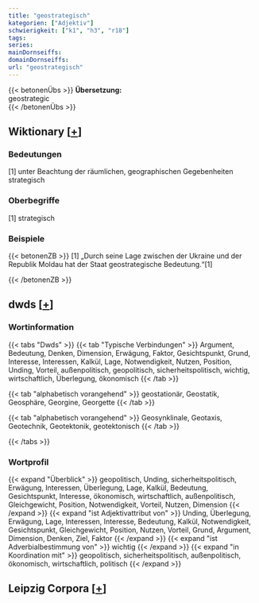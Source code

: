 ```yaml
---
title: "geostrategisch"
kategorien: ["Adjektiv"]
schwierigkeit: ["k1", "h3", "r18"]
tags:
series:
mainDornseiffs:
domainDornseiffs:
url: "geostrategisch"
---
```


{{< betonenÜbs >}}
**Übersetzung:**  
geostrategic  
{{< /betonenÜbs >}}

## Wiktionary [[+](https://de.wiktionary.org/wiki/geostrategisch)]

### Bedeutungen
[1] unter Beachtung der räumlichen, geographischen Gegebenheiten strategisch  

### Oberbegriffe
[1] strategisch  

### Beispiele
{{< betonenZB >}}
[1] „Durch seine Lage zwischen der Ukraine und der Republik Moldau hat der Staat geostrategische Bedeutung.“[1]  

{{< /betonenZB >}}


## dwds [[+](https://www.dwds.de/wb/geostrategisch)]

### Wortinformation
{{< tabs "Dwds" >}}
{{< tab "Typische Verbindungen" >}}
Argument, Bedeutung, Denken, Dimension, Erwägung, Faktor, Gesichtspunkt, Grund, Interesse, Interessen, Kalkül, Lage, Notwendigkeit, Nutzen, Position, Unding, Vorteil, außenpolitisch, geopolitisch, sicherheitspolitisch, wichtig, wirtschaftlich, Überlegung, ökonomisch
{{< /tab >}}

{{< tab "alphabetisch vorangehend" >}}
geostationär, Geostatik, Geosphäre, Georgine, Georgette
{{< /tab >}}

{{< tab "alphabetisch vorangehend" >}}
Geosynklinale, Geotaxis, Geotechnik, Geotektonik, geotektonisch
{{< /tab >}}

{{< /tabs >}}

### Wortprofil
{{< expand "Überblick" >}} geopolitisch, Unding, sicherheitspolitisch, Erwägung, Interessen, Überlegung, Lage, Kalkül, Bedeutung, Gesichtspunkt, Interesse, ökonomisch, wirtschaftlich, außenpolitisch, Gleichgewicht, Position, Notwendigkeit, Vorteil, Nutzen, Dimension {{< /expand >}}
{{< expand "ist Adjektivattribut von" >}} Unding, Überlegung, Erwägung, Lage, Interessen, Interesse, Bedeutung, Kalkül, Notwendigkeit, Gesichtspunkt, Gleichgewicht, Position, Nutzen, Vorteil, Grund, Argument, Dimension, Denken, Ziel, Faktor {{< /expand >}}
{{< expand "ist Adverbialbestimmung von" >}} wichtig {{< /expand >}}
{{< expand "in Koordination mit" >}} geopolitisch, sicherheitspolitisch, außenpolitisch, ökonomisch, wirtschaftlich, politisch {{< /expand >}}

## Leipzig Corpora [[+](https://corpora.uni-leipzig.de/en/res?word=geostrategisch&corpusId=deu_newscrawl-public_2018)]

